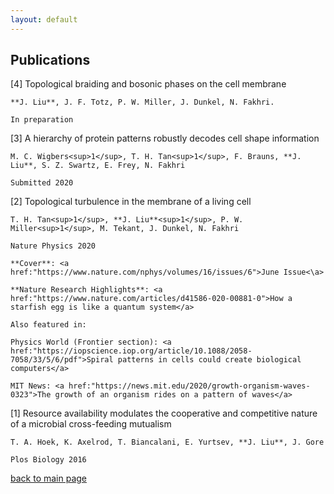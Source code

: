 ```yaml
---
layout: default
---
```


## Publications

[4] Topological braiding and bosonic phases on the cell membrane

    **J. Liu**, J. F. Totz, P. W. Miller, J. Dunkel, N. Fakhri. 
    
    In preparation


[3] A hierarchy of protein patterns robustly decodes cell shape information

    M. C. Wigbers<sup>1</sup>, T. H. Tan<sup>1</sup>, F. Brauns, **J. Liu**, S. Z. Swartz, E. Frey, N. Fakhri
    
    Submitted 2020


[2] Topological turbulence in the membrane of a living cell

    T. H. Tan<sup>1</sup>, **J. Liu**<sup>1</sup>, P. W. Miller<sup>1</sup>, M. Tekant, J. Dunkel, N. Fakhri
    
    Nature Physics 2020
    
    **Cover**: <a href:"https://www.nature.com/nphys/volumes/16/issues/6">June Issue<\a>
    
    **Nature Research Highlights**: <a href:"https://www.nature.com/articles/d41586-020-00881-0">How a starfish egg is like a quantum system</a>
    
    Also featured in:
    
    Physics World (Frontier section): <a href:"https://iopscience.iop.org/article/10.1088/2058-7058/33/5/6/pdf">Spiral patterns in cells could create biological computers</a>
    
    MIT News: <a href:"https://news.mit.edu/2020/growth-organism-waves-0323">The growth of an organism rides on a pattern of waves</a>
    

[1] Resource availability modulates the cooperative and competitive nature of a microbial cross-feeding mutualism

    T. A. Hoek, K. Axelrod, T. Biancalani, E. Yurtsev, **J. Liu**, J. Gore
    
    Plos Biology 2016
    

[back to main page](./)

